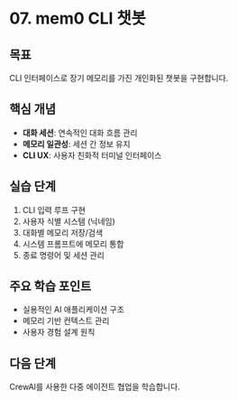 # 07. mem0 CLI 챗봇

## 목표
CLI 인터페이스로 장기 메모리를 가진 개인화된 챗봇을 구현합니다.

## 핵심 개념
- **대화 세션**: 연속적인 대화 흐름 관리
- **메모리 일관성**: 세션 간 정보 유지
- **CLI UX**: 사용자 친화적 터미널 인터페이스

## 실습 단계
1. CLI 입력 루프 구현
2. 사용자 식별 시스템 (닉네임)
3. 대화별 메모리 저장/검색
4. 시스템 프롬프트에 메모리 통합
5. 종료 명령어 및 세션 관리

## 주요 학습 포인트
- 실용적인 AI 애플리케이션 구조
- 메모리 기반 컨텍스트 관리
- 사용자 경험 설계 원칙

## 다음 단계
CrewAI를 사용한 다중 에이전트 협업을 학습합니다.